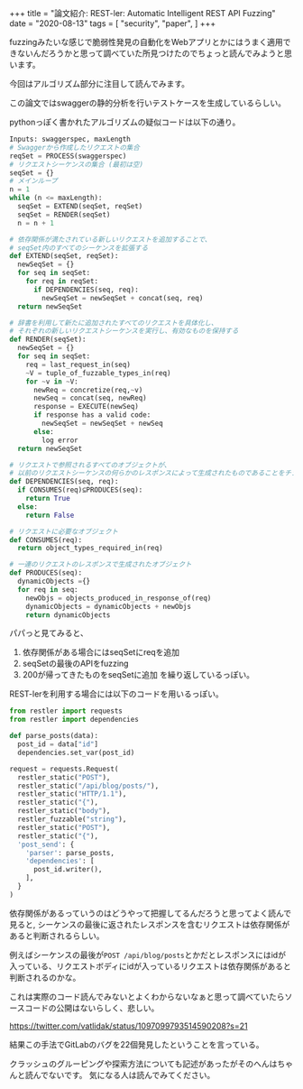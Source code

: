 +++
title = "論文紹介: REST-ler: Automatic Intelligent REST API Fuzzing"
date = "2020-08-13"
tags = [
    "security",
    "paper",
]
+++

fuzzingみたいな感じで脆弱性発見の自動化をWebアプリとかにはうまく適用できないんだろうかと思って調べていた所見つけたのでちょっと読んでみようと思います。

今回はアルゴリズム部分に注目して読んでみます。

この論文ではswaggerの静的分析を行いテストケースを生成しているらしい。

pythonっぽく書かれたアルゴリズムの疑似コードは以下の通り。

```python
Inputs: swaggerspec, maxLength
# Swaggerから作成したリクエストの集合
reqSet = PROCESS(swaggerspec)
# リクエストシーケンスの集合 (最初は空)
seqSet = {}
# メインループ
n = 1
while (n <= maxLength):
  seqSet = EXTEND(seqSet, reqSet)
  seqSet = RENDER(seqSet)
  n = n + 1

# 依存関係が満たされている新しいリクエストを追加することで、
# seqSet内のすべてのシーケンスを拡張する
def EXTEND(seqSet, reqSet):
  newSeqSet = {}
  for seq in seqSet:
    for req in reqSet:
      if DEPENDENCIES(seq, req):
        newSeqSet = newSeqSet + concat(seq, req)
  return newSeqSet

# 辞書を利用して新たに追加されたすべてのリクエストを具体化し、
# それぞれの新しいリクエストシーケンスを実行し、有効なものを保持する
def RENDER(seqSet):
  newSeqSet = {}
  for seq in seqSet:
    req = last_request_in(seq)
    ~V = tuple_of_fuzzable_types_in(req)
    for ~v in ~V:
      newReq = concretize(req,~v)
      newSeq = concat(seq, newReq)
      response = EXECUTE(newSeq)
      if response has a valid code:
        newSeqSet = newSeqSet + newSeq
      else:
        log error
  return newSeqSet

# リクエストで参照されるすべてのオブジェクトが、
# 以前のリクエストシーケンスの何らかのレスポンスによって生成されたものであることをチェックします。
def DEPENDENCIES(seq, req):
  if CONSUMES(req)⊆PRODUCES(seq):
    return True
  else:
    return False

# リクエストに必要なオブジェクト
def CONSUMES(req):
  return object_types_required_in(req)

# 一連のリクエストのレスポンスで生成されたオブジェクト
def PRODUCES(seq):
  dynamicObjects ={}
  for req in seq:
    newObjs = objects_produced_in_response_of(req)
    dynamicObjects = dynamicObjects + newObjs
    return dynamicObjects
```

パパっと見てみると、
1. 依存関係がある場合にはseqSetにreqを追加
2. seqSetの最後のAPIをfuzzing
3. 200が帰ってきたものをseqSetに追加
を繰り返しているっぽい。

REST-lerを利用する場合には以下のコードを用いるっぽい。

```python
from restler import requests
from restler import dependencies

def parse_posts(data):
  post_id = data["id"]
  dependencies.set_var(post_id)

request = requests.Request(
  restler_static("POST"),
  restler_static("/api/blog/posts/"),
  restler_static("HTTP/1.1"),
  restler_static("{"),
  restler_static("body"),
  restler_fuzzable("string"),
  restler_static("POST"),
  restler_static("{"),
  'post_send': {
    'parser': parse_posts,
    'dependencies': [
      post_id.writer(),
    ],
  }
)
```

依存関係があるっていうのはどうやって把握してるんだろうと思ってよく読んで見ると, シーケンスの最後に返されたレスポンスを含むリクエストは依存関係があると判断されるらしい。

例えばシーケンスの最後が`POST /api/blog/posts`とかだとレスポンスにはidが入っている、リクエストボディにidが入っているリクエストは依存関係があると判断されるのかな。

これは実際のコード読んでみないとよくわからないなぁと思って調べていたらソースコードの公開はないらしく、悲しい。

https://twitter.com/vatlidak/status/1097099793514590208?s=21

結果この手法でGitLabのバグを22個発見したということを言っている。

クラッシュのグルーピングや探索方法についても記述があったがそのへんはちゃんと読んでないです。
気になる人は読んでみてください。
